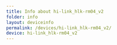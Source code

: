 ```yaml
---
title: Info about hi-link_hlk-rm04_v2
folder: info
layout: deviceinfo
permalink: /devices/hi-link_hlk-rm04_v2/
device: hi-link_hlk-rm04_v2
---
```

